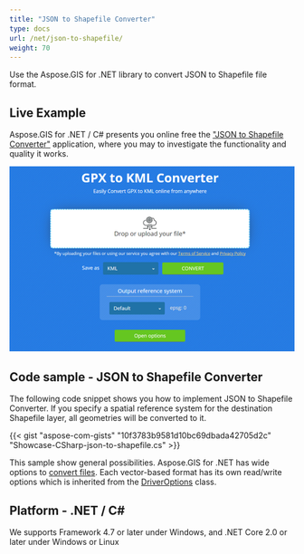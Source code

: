 ```yaml
---
title: "JSON to Shapefile Converter"
type: docs
url: /net/json-to-shapefile/
weight: 70
---
```


Use the Aspose.GIS for .NET library to convert JSON to Shapefile file format.

## **Live Example**

Aspose.GIS for .NET / C# presents you online free the ["JSON to Shapefile Converter"](https://products.aspose.app/gis/conversion/json-to-shapefile) application, where you may to investigate the functionality and quality it works.

![JSON to Shapefile Converter App](conversion.png)

## **Code sample - JSON to Shapefile Converter**

The following code snippet shows you how to implement JSON to Shapefile Converter. If you specify a spatial reference system for the destination Shapefile layer, all geometries will be converted to it. 

{{< gist "aspose-com-gists" "10f3783b9581d10bc69dbada42705d2c" "Showcase-CSharp-json-to-shapefile.cs" >}}

This sample show general possibilities. Aspose.GIS for .NET has wide options to [convert files](https://docs.aspose.com/gis/net/vector-layers/). Each vector-based format has its own read/write options which is inherited from the [DriverOptions](https://apireference.aspose.com/gis/net/aspose.gis/driveroptions) class.

## **Platform - .NET / C#**

We supports Framework 4.7 or later under Windows, and .NET Core 2.0 or later under Windows or Linux
